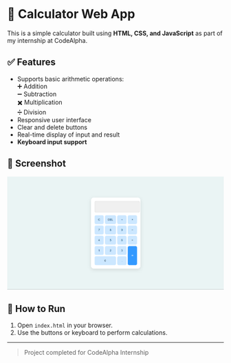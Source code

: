 # 🔢 Calculator Web App

This is a simple calculator built using **HTML, CSS, and JavaScript** as part of my internship at CodeAlpha.

## ✅ Features

- Supports basic arithmetic operations:  
  ➕ Addition  
  ➖ Subtraction  
  ✖️ Multiplication  
  ➗ Division
- Responsive user interface
- Clear and delete buttons
- Real-time display of input and result
- **Keyboard input support**

## 📸 Screenshot

![Calculator Screenshot](calculator-preview.png)

## 🚀 How to Run
1. Open `index.html` in your browser.
2. Use the buttons or keyboard to perform calculations.

---

> Project completed for CodeAlpha Internship

